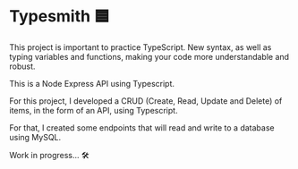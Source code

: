 # Typesmith 🟦

This project is important to practice TypeScript. New syntax, as well as typing variables and functions, making your code more understandable and robust.

This is a Node Express API using Typescript.

For this project, I developed a CRUD (Create, Read, Update and Delete) of items, in the form of an API, using Typescript.

For that, I created some endpoints that will read and write to a database using MySQL.

Work in progress... 🛠️
